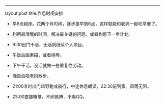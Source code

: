 ---
layout:post
title:作息时间安排
*  早8点起床。花两个月时间，逐步提早到6点，这样就能和老妈一起吃早餐了。

*  利用最清醒的时间，解决最关键的问题，或者构思下一步计划。

*  9:30出门干活，无活则继续个人项目。

*  午饭后画素描，或者挠琴。

*  下午干活。没活就做一些重复性劳动。

*  晚饭后陪老妈散步。

*  21:00准时出门越野跑或骑行，中途休息朗读，22:30前到家。风雨无阻。

*  23:00直接睡觉，不刷微博，不看QQ。
